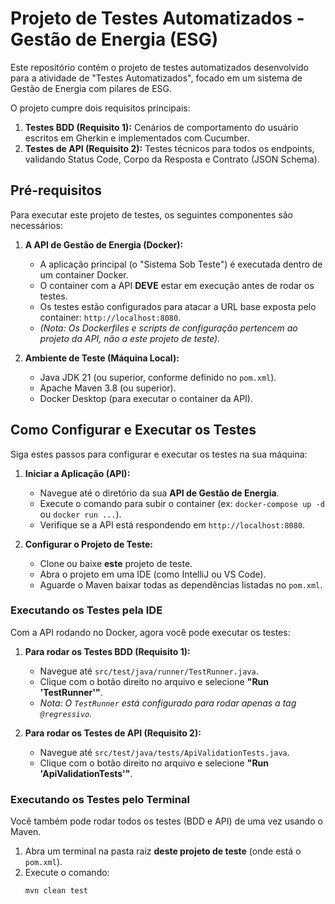 # Projeto de Testes Automatizados - Gestão de Energia (ESG)

Este repositório contém o projeto de testes automatizados desenvolvido para a atividade de "Testes Automatizados", focado em um sistema de Gestão de Energia com pilares de ESG.

O projeto cumpre dois requisitos principais:
1.  **Testes BDD (Requisito 1):** Cenários de comportamento do usuário escritos em Gherkin e implementados com Cucumber.
2.  **Testes de API (Requisito 2):** Testes técnicos para todos os endpoints, validando Status Code, Corpo da Resposta e Contrato (JSON Schema).


## Pré-requisitos

Para executar este projeto de testes, os seguintes componentes são necessários:

1.  **A API de Gestão de Energia (Docker):**
    * A aplicação principal (o "Sistema Sob Teste") é executada dentro de um container Docker.
    * O container com a API **DEVE** estar em execução antes de rodar os testes.
    * Os testes estão configurados para atacar a URL base exposta pelo container: `http://localhost:8080`.
    * *(Nota: Os Dockerfiles e scripts de configuração pertencem ao projeto da API, não a este projeto de teste).*

2.  **Ambiente de Teste (Máquina Local):**
    * Java JDK 21 (ou superior, conforme definido no `pom.xml`).
    * Apache Maven 3.8 (ou superior).
    * Docker Desktop (para executar o container da API).


## Como Configurar e Executar os Testes

Siga estes passos para configurar e executar os testes na sua máquina:

1.  **Iniciar a Aplicação (API):**
    * Navegue até o diretório da sua **API de Gestão de Energia**.
    * Execute o comando para subir o container (ex: `docker-compose up -d` ou `docker run ...`).
    * Verifique se a API está respondendo em `http://localhost:8080`.

2.  **Configurar o Projeto de Teste:**
    * Clone ou baixe **este** projeto de teste.
    * Abra o projeto em uma IDE (como IntelliJ ou VS Code).
    * Aguarde o Maven baixar todas as dependências listadas no `pom.xml`.

### Executando os Testes pela IDE

Com a API rodando no Docker, agora você pode executar os testes:

1.  **Para rodar os Testes BDD (Requisito 1):**
    * Navegue até `src/test/java/runner/TestRunner.java`.
    * Clique com o botão direito no arquivo e selecione **"Run 'TestRunner'"**.
    * *Nota: O `TestRunner` está configurado para rodar apenas a tag `@regressivo`.*

2.  **Para rodar os Testes de API (Requisito 2):**
    * Navegue até `src/test/java/tests/ApiValidationTests.java`.
    * Clique com o botão direito no arquivo e selecione **"Run 'ApiValidationTests'"**.

### Executando os Testes pelo Terminal

Você também pode rodar todos os testes (BDD e API) de uma vez usando o Maven.

1.  Abra um terminal na pasta raiz **deste projeto de teste** (onde está o `pom.xml`).
2.  Execute o comando:
    ```bash
    mvn clean test
    ```

